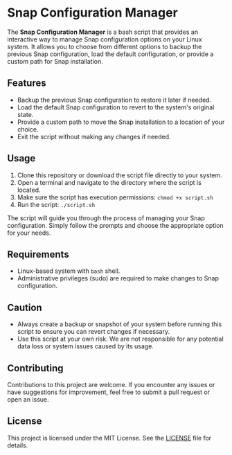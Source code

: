 # Snap Configuration Manager

The **Snap Configuration Manager** is a bash script that provides an interactive way to manage Snap configuration options on your Linux system. It allows you to choose from different options to backup the previous Snap configuration, load the default configuration, or provide a custom path for Snap installation.

## Features

- Backup the previous Snap configuration to restore it later if needed.
- Load the default Snap configuration to revert to the system's original state.
- Provide a custom path to move the Snap installation to a location of your choice.
- Exit the script without making any changes if needed.

## Usage

1. Clone this repository or download the script file directly to your system.
2. Open a terminal and navigate to the directory where the script is located.
3. Make sure the script has execution permissions: `chmod +x script.sh`
4. Run the script: `./script.sh`

The script will guide you through the process of managing your Snap configuration. Simply follow the prompts and choose the appropriate option for your needs.

## Requirements

- Linux-based system with `bash` shell.
- Administrative privileges (sudo) are required to make changes to Snap configuration.

## Caution

- Always create a backup or snapshot of your system before running this script to ensure you can revert changes if necessary.
- Use this script at your own risk. We are not responsible for any potential data loss or system issues caused by its usage.

## Contributing

Contributions to this project are welcome. If you encounter any issues or have suggestions for improvement, feel free to submit a pull request or open an issue.

## License

This project is licensed under the MIT License. See the [LICENSE](LICENSE) file for details.
